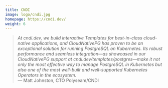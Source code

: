 ```yaml
---
title: CNDI
image: logo/cndi.jpg
homepage: https://cndi.dev/
weight: 6
---
```


> _At cndi.dev, we build interactive Templates for best-in-class cloud-native applications, and CloudNativePG has proven to be an exceptional solution for running PostgreSQL on Kubernetes. Its robust performance and seamless integration—as showcased in our CloudNativePG support at cndi.dev/templates/postgres—make it not only the most effective way to manage PostgreSQL in Kubernetes but also one of the most well-built and well-supported Kubernetes Operators in the ecosystem._ 
\
— Matt Johnston, CTO Polyseam/CNDI